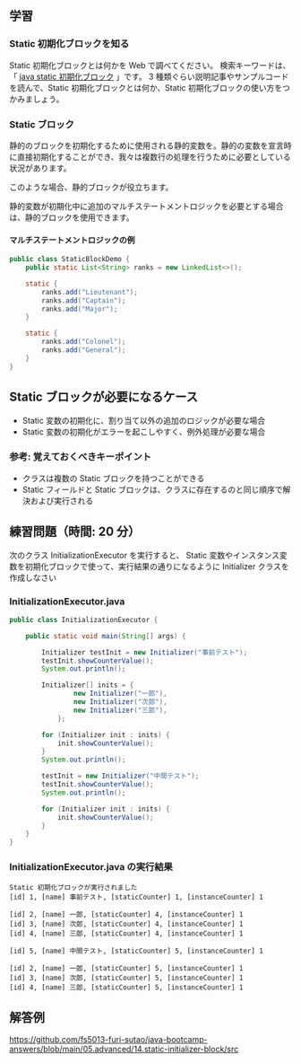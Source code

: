 ## 学習

### Static 初期化ブロックを知る

Static 初期化ブロックとは何かを Web で調べてください。
検索キーワードは、「 [java static 初期化ブロック](https://www.google.com/search?q=java+static+初期化ブロック) 」です。
3 種類ぐらい説明記事やサンプルコードを読んで、Static 初期化ブロックとは何か、Static 初期化ブロックの使い方をつかみましょう。

### Static ブロック

静的のブロックを初期化するために使用される静的変数を。静的の変数を宣言時に直接初期化することができ、我々は複数行の処理を行うために必要としている状況があります。

このような場合、静的ブロックが役立ちます。

静的変数が初期化中に追加のマルチステートメントロジックを必要とする場合は、静的ブロックを使用できます。

#### マルチステートメントロジックの例

```java
public class StaticBlockDemo {
    public static List<String> ranks = new LinkedList<>();

    static {
        ranks.add("Lieutenant");
        ranks.add("Captain");
        ranks.add("Major");
    }

    static {
        ranks.add("Colonel");
        ranks.add("General");
    }
}
```

## Static ブロックが必要になるケース

- Static 変数の初期化に、割り当て以外の追加のロジックが必要な場合
- Static 変数の初期化がエラーを起こしやすく、例外処理が必要な場合

### 参考: 覚えておくべきキーポイント

- クラスは複数の Static ブロックを持つことができる
- Static フィールドと Static ブロックは、クラスに存在するのと同じ順序で解決および実行される

## 練習問題（時間: 20 分）

次のクラス InitializationExecutor を実行すると、
Static 変数やインスタンス変数を初期化ブロックで使って、実行結果の通りになるように Initializer クラスを作成しなさい

### InitializationExecutor.java

```java
public class InitializationExecutor {

    public static void main(String[] args) {

        Initializer testInit = new Initializer("事前テスト");
        testInit.showCounterValue();
        System.out.println();

        Initializer[] inits = {
                new Initializer("一郎"),
                new Initializer("次郎"),
                new Initializer("三郎"),
            };

        for (Initializer init : inits) {
            init.showCounterValue();
        }
        System.out.println();

        testInit = new Initializer("中間テスト");
        testInit.showCounterValue();
        System.out.println();

        for (Initializer init : inits) {
            init.showCounterValue();
        }
    }
}
```

### InitializationExecutor.java の実行結果

```console
Static 初期化ブロックが実行されました
[id] 1, [name] 事前テスト, [staticCounter] 1, [instanceCounter] 1

[id] 2, [name] 一郎, [staticCounter] 4, [instanceCounter] 1
[id] 3, [name] 次郎, [staticCounter] 4, [instanceCounter] 1
[id] 4, [name] 三郎, [staticCounter] 4, [instanceCounter] 1

[id] 5, [name] 中間テスト, [staticCounter] 5, [instanceCounter] 1

[id] 2, [name] 一郎, [staticCounter] 5, [instanceCounter] 1
[id] 3, [name] 次郎, [staticCounter] 5, [instanceCounter] 1
[id] 4, [name] 三郎, [staticCounter] 5, [instanceCounter] 1
```

## 解答例

https://github.com/fs5013-furi-sutao/java-bootcamp-answers/blob/main/05.advanced/14.static-initializer-block/src

